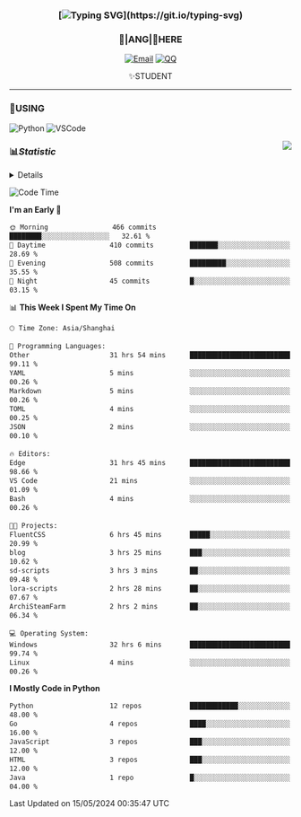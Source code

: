 <div align="center">


### [![Typing SVG](https://readme-typing-svg.herokuapp.com?size=25&duration=2500&color=8C43EA&vCenter=true&width=200&height=40&lines=%F0%9F%8C%B1ANGJustinl%F0%9F%8C%B1+!)](https://git.io/typing-svg)


### 🥛|**ANG**|🥛HERE



[![Email](https://img.shields.io/badge/Email-ANGJustin@163.com-6A5ACD?style=flat-square&logoColor=fff)](mailto:ANGJustinl@163.com)
[![QQ](https://img.shields.io/badge/QQ-77139032-98FB98?style=flat-square&logoColor=fff)](https://qm.qq.com/cgi-bin/qm/qr?k=mcs-cON_aPNfc3hO8-H7lWJHDX-5nKr7&noverify=0)




✨STUDENT 

</div>

---

### 🎨USING

![Python](https://img.shields.io/badge/-Python-blue?style=flat-square&logo=Python&logoColor=fff)
![VSCode](https://img.shields.io/badge/-VSCode-blue?style=flat-square&logo=visualstudiocode&logoColor=fff)


<a href="#">
  <img align="right" src="https://github-readme-stats.vercel.app/api?username=ANGJustinl&count_private=true&show_icons=true&hide_border=true&bg_color=15,f2f7fd,E0EAFC" />
</a>




### 📊*Statistic* 

<details>

<p align="center">
   <img src="github-metrics.svg" alt="typing-svg">
</p>

[![Github activity graph](https://github-readme-activity-graph.angforever.top/graph?username=ANGJustinl&theme=dracula)](https://github.com/ANGJustinl/ANGJustinl)
![image](https://github.com/ANGJustinl/ANGJustinl/assets/96008766/f6c957b8-b907-482a-8804-4c1f944d4b60
</details>

<!--START_SECTION:waka-->
![Code Time](http://img.shields.io/badge/Code%20Time-75%20hrs%2049%20mins-blue)

**I'm an Early 🐤** 

```text
🌞 Morning                466 commits         ████████░░░░░░░░░░░░░░░░░   32.61 % 
🌆 Daytime                410 commits         ███████░░░░░░░░░░░░░░░░░░   28.69 % 
🌃 Evening                508 commits         █████████░░░░░░░░░░░░░░░░   35.55 % 
🌙 Night                  45 commits          █░░░░░░░░░░░░░░░░░░░░░░░░   03.15 % 
```


📊 **This Week I Spent My Time On** 

```text
🕑︎ Time Zone: Asia/Shanghai

💬 Programming Languages: 
Other                    31 hrs 54 mins      █████████████████████████   99.11 % 
YAML                     5 mins              ░░░░░░░░░░░░░░░░░░░░░░░░░   00.26 % 
Markdown                 5 mins              ░░░░░░░░░░░░░░░░░░░░░░░░░   00.26 % 
TOML                     4 mins              ░░░░░░░░░░░░░░░░░░░░░░░░░   00.25 % 
JSON                     2 mins              ░░░░░░░░░░░░░░░░░░░░░░░░░   00.10 % 

🔥 Editors: 
Edge                     31 hrs 45 mins      █████████████████████████   98.66 % 
VS Code                  21 mins             ░░░░░░░░░░░░░░░░░░░░░░░░░   01.09 % 
Bash                     4 mins              ░░░░░░░░░░░░░░░░░░░░░░░░░   00.26 % 

🐱‍💻 Projects: 
FluentCSS                6 hrs 45 mins       █████░░░░░░░░░░░░░░░░░░░░   20.99 % 
blog                     3 hrs 25 mins       ███░░░░░░░░░░░░░░░░░░░░░░   10.62 % 
sd-scripts               3 hrs 3 mins        ██░░░░░░░░░░░░░░░░░░░░░░░   09.48 % 
lora-scripts             2 hrs 28 mins       ██░░░░░░░░░░░░░░░░░░░░░░░   07.67 % 
ArchiSteamFarm           2 hrs 2 mins        ██░░░░░░░░░░░░░░░░░░░░░░░   06.34 % 

💻 Operating System: 
Windows                  32 hrs 6 mins       █████████████████████████   99.74 % 
Linux                    4 mins              ░░░░░░░░░░░░░░░░░░░░░░░░░   00.26 % 
```

**I Mostly Code in Python** 

```text
Python                   12 repos            ████████████░░░░░░░░░░░░░   48.00 % 
Go                       4 repos             ████░░░░░░░░░░░░░░░░░░░░░   16.00 % 
JavaScript               3 repos             ███░░░░░░░░░░░░░░░░░░░░░░   12.00 % 
HTML                     3 repos             ███░░░░░░░░░░░░░░░░░░░░░░   12.00 % 
Java                     1 repo              █░░░░░░░░░░░░░░░░░░░░░░░░   04.00 % 
```




 Last Updated on 15/05/2024 00:35:47 UTC
<!--END_SECTION:waka-->
